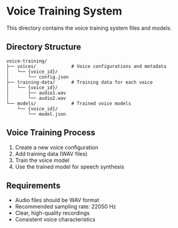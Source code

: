 # Voice Training System

This directory contains the voice training system files and models.

## Directory Structure

```
voice-training/
├── voices/             # Voice configurations and metadata
│   └── {voice_id}/
│       └── config.json
├── training-data/      # Training data for each voice
│   └── {voice_id}/
│       ├── audio1.wav
│       └── audio2.wav
└── models/             # Trained voice models
    └── {voice_id}/
        └── model.json
```

## Voice Training Process

1. Create a new voice configuration
2. Add training data (WAV files)
3. Train the voice model
4. Use the trained model for speech synthesis

## Requirements

- Audio files should be WAV format
- Recommended sampling rate: 22050 Hz
- Clear, high-quality recordings
- Consistent voice characteristics
